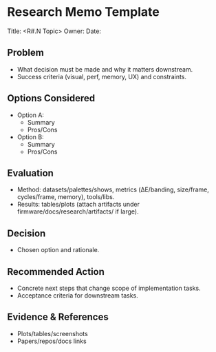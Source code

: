 # Research Memo Template

Title: <R#.N Topic>
Owner: <Agent>
Date: <YYYY-MM-DD>

## Problem
- What decision must be made and why it matters downstream.
- Success criteria (visual, perf, memory, UX) and constraints.

## Options Considered
- Option A:
  - Summary
  - Pros/Cons
- Option B:
  - Summary
  - Pros/Cons

## Evaluation
- Method: datasets/palettes/shows, metrics (ΔE/banding, size/frame, cycles/frame, memory), tools/libs.
- Results: tables/plots (attach artifacts under firmware/docs/research/artifacts/ if large).

## Decision
- Chosen option and rationale.

## Recommended Action
- Concrete next steps that change scope of implementation tasks.
- Acceptance criteria for downstream tasks.

## Evidence & References
- Plots/tables/screenshots
- Papers/repos/docs links

